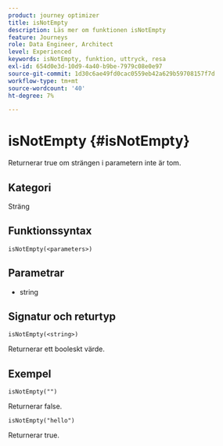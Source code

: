 ```yaml
---
product: journey optimizer
title: isNotEmpty
description: Läs mer om funktionen isNotEmpty
feature: Journeys
role: Data Engineer, Architect
level: Experienced
keywords: isNotEmpty, funktion, uttryck, resa
exl-id: 654d0e3d-10d9-4a40-b9be-7979c08e0e97
source-git-commit: 1d30c6ae49fd0cac0559eb42a629b59708157f7d
workflow-type: tm+mt
source-wordcount: '40'
ht-degree: 7%

---
```


# isNotEmpty {#isNotEmpty}

Returnerar true om strängen i parametern inte är tom.

## Kategori

Sträng

## Funktionssyntax

`isNotEmpty(<parameters>)`

## Parametrar

* string

## Signatur och returtyp

`isNotEmpty(<string>)`

Returnerar ett booleskt värde.

## Exempel

`isNotEmpty("")`

Returnerar false.

`isNotEmpty("hello")`

Returnerar true.
